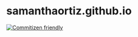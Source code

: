 # samanthaortiz.github.io

[![Commitizen friendly](https://img.shields.io/badge/commitizen-friendly-brightgreen.svg)](http://commitizen.github.io/cz-cli/)